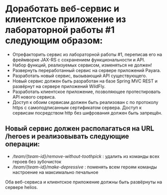 # Доработать веб-сервис и клиентское приложение из лабораторной работы #1 следующим образом:

* Отрефакторить сервис из лабораторной работы #1, переписав его на фреймворке JAX-RS с сохранением функциональности и API.
* Набор функций, реализуемых сервисом, изменяться не должен!
* Развернуть переработанный сервис на сервере приложений Payara.
* Разработать новый сервис, вызывающий API существующего.
* Новый сервис должен быть разработан на базе Spring MVC REST и развёрнут на сервере приложений WildFly.
* Разработать клиентское приложение, позволяющее протестировать API нового сервиса.
* Доступ к обоим сервисам должен быть реализован с по протоколу https с самоподписанным сертификатом сервера. Доступ к сервисам посредством http без шифрования должен быть запрещён.
## Новый сервис должен располагаться на URL /heroes и реализовывать следующие операции:

* _/team/{team-id}/remove-without-toothpick_ : удалить из команды всех героев без зубочисток
* _/team/{team-id}/make-depressive_ : поменять всем героям команды настроение на максимально печальное

 Оба веб-сервиса и клиентское приложение должны быть развёрнуты на сервере helios.
